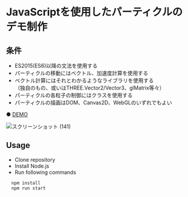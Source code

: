 # JavaScriptを使用したパーティクルのデモ制作
## 条件
- ES2015(ES6)以降の文法を使用する
- パーティクルの移動にはベクトル、加速度計算を使用する
- ベクトル計算にはそれとわかるようなライブラリを使用する<br>（独自のもの、或いはTHREE.Vector2/Vector3、glMatrix等々）
- パーティクルの各粒子の制御にはクラスを使用する
- パーティクルの描画はDOM、Canvas2D、WebGLのいずれでもよい

● <a href="https://hisamikurita.github.io/canvas-useing-vector-particle/dist/">DEMO</a>

![スクリーンショット (141)](https://user-images.githubusercontent.com/47776346/77842545-8104d280-71ce-11ea-9cde-ce5ebde9da76.png)

## Usage
* Clone repository<br>
* Install Node.js<br>
* Run following commands<br>
```
  npm install  
  npm run start  
```
